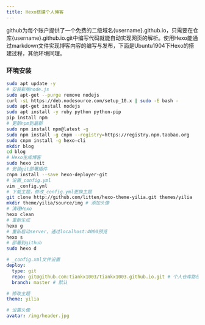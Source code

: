 ```yaml
---
title: Hexo搭建个人博客
---
```

github为每个账户提供了一个免费的二级域名{username}.github.io，只需要在仓库{username}.github.io.git中编写代码就能自动实现网页的解析。使用Hexo能通过markdown文件实现博客内容的编写与发布，下面是Ubuntu1904下Hexo的搭建过程，其他环境同理。

### 环境安装
```bash
sudo apt update -y
# 安装新版node.js
sudo apt-get --purge remove nodejs
curl -sL https://deb.nodesource.com/setup_10.x | sudo -E bash -
sudo apt-get install nodejs
sudo apt install -y ruby python python-pip
pip install npm
# 更新npm到最新
sudo npm install npm@latest -g
sudo npm install -g cnpm --registry=https://registry.npm.taobao.org
sudo cnpm install -g hexo-cli
mkdir blog
cd blog
# Hexo生成博客
sudo hexo init
# 安装git部署插件
cnpm install --save hexo-deployer-git
# 设置_config.yml
vim _config.yml
# 下载主题，修改_config.yml更换主题
git clone http://github.com/litten/hexo-theme-yilia.git themes/yilia
mkdir theme/yilia/source/img # 添加头像
# 清理Hexo
hexo clean
# 重新生成
hexo g
# 重新启动server，通过localhost:4000预览
hexo s
# 部署到github
sudo hexo d
```

```yml
# _config.xml文件设置
deploy:
  type: git
  repo: git@github.com:tiankx1003/tiankx1003.github.io.git # 个人仓库路径
  branch: master # 默认

# 修改主题
theme: yilia

# 设置头像
avatar: /img/header.jpg
```

